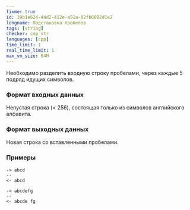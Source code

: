 ```yaml
---
fixme: true
id: 39b1e624-44d2-412e-a51a-02fb6092d1e2
longname: Подстановка пробелов
tags: [string]
checker: cmp_str
languages: [cpp]
time_limit: 1
real_time_limit: 1
max_vm_size: 64M
---
```



Необходимо разделить входную строку пробелами, через каждые 5 подряд идущих символов.

### Формат входных данных

Непустая строка (< 256), состоящая только из символов английского алфавита.

### Формат выходных данных

Новая строка со вставленными пробелами.

### Примеры

```
-> abcd
--
<- abcd
```

```
-> abcdefg
--
<- abcde fg
```
